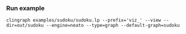 ### Run example

`clingraph examples/sudoku/sudoku.lp --prefix='viz_' --view --dir=out/sudoku --engine=neato --type=graph --default-graph=sudoku`